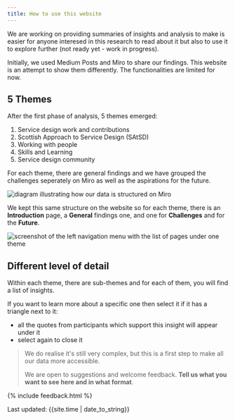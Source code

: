 ```yaml
---
title: How to use this website
---
```


We are working on providing summaries of insights and analysis to make is easier for anyone interesed in this research to read about it but also to use it to explore further (not ready yet - work in progress).

Initially, we used Medium Posts and Miro to share our findings. This website is an attempt to show them differently.
The functionalities are limited for now.

## 5 Themes

After the first phase of analysis, 5 themes emerged:

1. Service design work and contributions
2. Scottish Approach to Service Design (SAtSD)
3. Working with people
4. Skills and Learning
5. Service design community

For each theme, there are general findings and we have grouped the challenges seperately on Miro as well as the aspirations for the future.

![diagram illustrating how our data is structured on Miro](/practitioner-stories/images/categories.png)

We kept this same structure on the website so for each theme, there is an **Introduction** page, a **General** findings one, and one for **Challenges** and for the **Future**.

![screenshot of the left navigation menu with the list of pages under one theme](/practitioner-stories/images/theme-sctructure.png)


## Different level of detail

Within each theme, there are sub-themes and for each of them, you will find a list of insights. 

If you want to learn more about a specific one then select it if it has a triangle next to it: 
-  all the quotes from participants which support this insight will appear under it
- select again to close it

> We do realise it's still very complex, but this is a first step to make all our data more accessible.
>
> We are open to suggestions and welcome feedback. **Tell us what you want to see here and in what format**.


{% include feedback.html %}
<div>Last updated: {{site.time | date_to_string}}</div>
